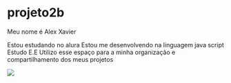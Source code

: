 # projeto2b

Meu nome é Alex Xavier

Estou estudando no alura
Estou me desenvolvendo na linguagem java script
Estudo E.E
Utilizo esse espaço para a minha organização e compartilhamento dos meus projetos

![](https://media1.tenor.com/m/A3aG-Cfu8WYAAAAd/dancing-baby.gif)

